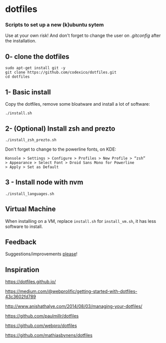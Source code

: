 # dotfiles

### Scripts to set up a new (k)ubuntu sytem
Use at your own risk! And don't forget to change the user on _.gitconfig_ after the installation.

## 0- clone the dotfiles

```
sudo apt-get install git -y
git clone https://github.com/codexico/dotfiles.git
cd dotfiles
```

## 1- Basic install

Copy the dotfiles, remove some bloatware and install a lot of software:

```
./install.sh
```


## 2- (Optional) Install zsh and prezto

```
./install_zsh_prezto.sh
```
Don't forget to change to the powerline fonts, on KDE:

    Konsole > Settings > Configure > Profiles > New Profile > “zsh”
    > Appearance > Select Font > Droid Sans Mono for Powerline
    > Apply > Set as Default


## 3 - Install node with nvm

```
./install_languages.sh
```

## Virtual Machine

When installing on a VM, replace `install.sh` for `install_vm.sh`, it has less
software to install.


## Feedback

Suggestions/improvements [please](https://github.com/codexico/dotfiles/issues)!

## Inspiration

https://dotfiles.github.io/

https://medium.com/@webprolific/getting-started-with-dotfiles-43c3602fd789

http://www.anishathalye.com/2014/08/03/managing-your-dotfiles/

https://github.com/paulmillr/dotfiles

https://github.com/webpro/dotfiles

https://github.com/mathiasbynens/dotfiles
